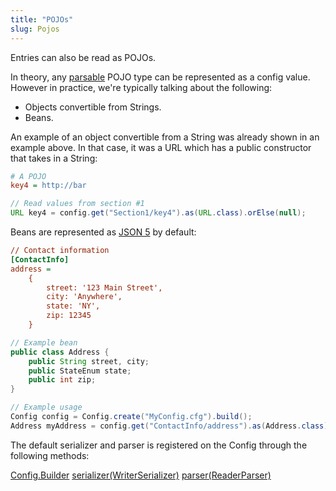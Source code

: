 ```yaml
---
title: "POJOs"
slug: Pojos
---
```


Entries can also be read as POJOs.

In theory, any [parsable](/docs/topics/PojoCategories) POJO type can be represented as a config value.
However in practice, we're typically talking about the following:

- Objects convertible from Strings.
- Beans.

An example of an object convertible from a String was already shown in an example above.
In that case, it was a URL which has a public constructor that takes in a String:

```ini
# A POJO
key4 = http://bar
```

```java
// Read values from section #1
URL key4 = config.get("Section1/key4").as(URL.class).orElse(null);
```

Beans are represented as [JSON 5](/docs/topics/Json5Basics) by default:

```ini
// Contact information
[ContactInfo]
address =
    {
        street: '123 Main Street',
        city: 'Anywhere',
        state: 'NY',
        zip: 12345
    }
```

```java
// Example bean
public class Address {
    public String street, city;
    public StateEnum state;
    public int zip;
}

// Example usage
Config config = Config.create("MyConfig.cfg").build();
Address myAddress = config.get("ContactInfo/address").as(Address.class).orElse(null);
```

The default serializer and parser is registered on the Config through the following methods:

<tree>
<node-0><java-class><a href="/site/apidocs/org/apache/juneau/config/Config.Builder.html" target="_blank">Config.Builder</a></java-class></node-0>
<node-1><java-method><a href="/site/apidocs/org/apache/juneau/config/Config.Builder.html#serializer(org.apache.juneau.serializer.WriterSerializer)" target="_blank">serializer(WriterSerializer)</a></java-method></node-1>
<node-1><java-method><a href="/site/apidocs/org/apache/juneau/config/Config.Builder.html#parser(org.apache.juneau.parser.ReaderParser)" target="_blank">parser(ReaderParser)</a></java-method></node-1>
</tree>